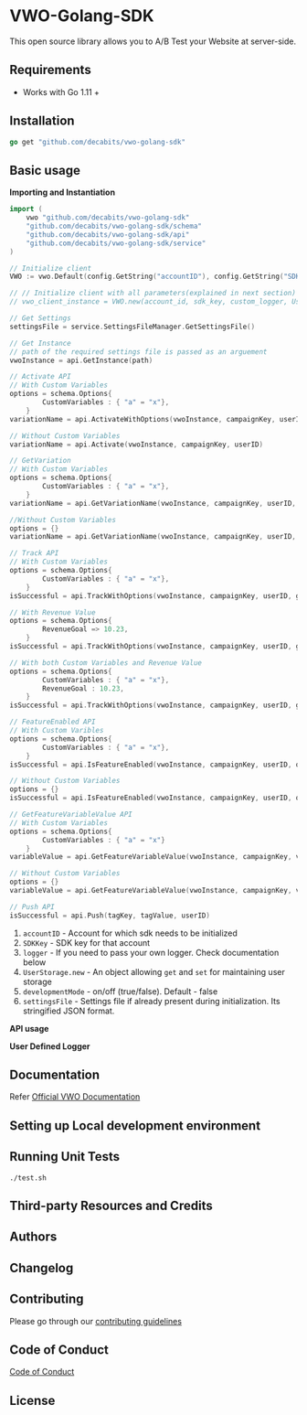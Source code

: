 # VWO-Golang-SDK

This open source library allows you to A/B Test your Website at server-side.

## Requirements

* Works with Go 1.11 +


## Installation

```go
go get "github.com/decabits/vwo-golang-sdk"
```


## Basic usage

**Importing and Instantiation**

```go
import (
	vwo "github.com/decabits/vwo-golang-sdk"
    "github.com/decabits/vwo-golang-sdk/schema"
    "github.com/decabits/vwo-golang-sdk/api"
    "github.com/decabits/vwo-golang-sdk/service"
)

// Initialize client
VWO := vwo.Default(config.GetString("accountID"), config.GetString("SDKKey"), storage)

// // Initialize client with all parameters(explained in next section)
// vwo_client_instance = VWO.new(account_id, sdk_key, custom_logger, UserStorage.new, true, settings_file)

// Get Settings
settingsFile = service.SettingsFileManager.GetSettingsFile()

// Get Instance
// path of the required settings file is passed as an arguement 
vwoInstance = api.GetInstance(path)

// Activate API
// With Custom Variables
options = schema.Options{
        CustomVariables : { "a" = "x"},
    }
variationName = api.ActivateWithOptions(vwoInstance, campaignKey, userID, options)

// Without Custom Variables
variationName = api.Activate(vwoInstance, campaignKey, userID)

// GetVariation
// With Custom Variables
options = schema.Options{
        CustomVariables : { "a" = "x"},
    }
variationName = api.GetVariationName(vwoInstance, campaignKey, userID, options)

//Without Custom Variables
options = {}
variationName = api.GetVariationName(vwoInstance, campaignKey, userID, options)

// Track API
// With Custom Variables
options = schema.Options{
        CustomVariables : { "a" = "x"},
    }
isSuccessful = api.TrackWithOptions(vwoInstance, campaignKey, userID, goalIdentifier, options)

// With Revenue Value
options = schema.Options{
        RevenueGoal => 10.23,
    }
isSuccessful = api.TrackWithOptions(vwoInstance, campaignKey, userID, goalIdentifier, options)

// With both Custom Variables and Revenue Value
options = schema.Options{
        CustomVariables : { "a" = "x"},
        RevenueGoal : 10.23,
    }
isSuccessful = api.TrackWithOptions(vwoInstance, campaignKey, userID, goalIdentifier, options)

// FeatureEnabled API
// With Custom Varibles
options = schema.Options{
        CustomVariables : { "a" = "x"},
    }
isSuccessful = api.IsFeatureEnabled(vwoInstance, campaignKey, userID, options)

// Without Custom Variables
options = {}
isSuccessful = api.IsFeatureEnabled(vwoInstance, campaignKey, userID, options)

// GetFeatureVariableValue API
// With Custom Variables
options = schema.Options{
        CustomVariables : { "a" = "x"}
    }
variableValue = api.GetFeatureVariableValue(vwoInstance, campaignKey, variableKey, userID, options)

// Without Custom Variables
options = {}
variableValue = api.GetFeatureVariableValue(vwoInstance, campaignKey, variableKey, userID, options)

// Push API
isSuccessful = api.Push(tagKey, tagValue, userID)
```

1. `accountID` - Account for which sdk needs to be initialized
1. `SDKKey` - SDK key for that account
1. `logger` - If you need to pass your own logger. Check documentation below
1. `UserStorage.new` - An object allowing `get` and `set` for maintaining user storage
1. `developmentMode` - on/off (true/false). Default - false
1. `settingsFile` - Settings file if already present during initialization. Its stringified JSON format.


**API usage**

**User Defined Logger**

## Documentation

Refer [Official VWO Documentation](https://developers.vwo.com/reference#server-side-introduction)


## Setting up Local development environment


## Running Unit Tests

```shell
./test.sh
```

## Third-party Resources and Credits


## Authors


## Changelog


## Contributing

Please go through our [contributing guidelines](https://github.com/decabits/vwo-golang-sdk/blob/master/CONTRIBUTING.md)


## Code of Conduct

[Code of Conduct](https://github.com/decabits/vwo-golang-sdk/blob/master/CODE_OF_CONDUCT.md)


## License


